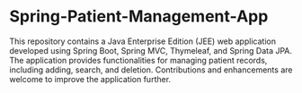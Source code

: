 # Spring-Patient-Management-App
This repository contains a Java Enterprise Edition (JEE) web application developed using Spring Boot, Spring MVC, Thymeleaf, and Spring Data JPA. The application provides functionalities for managing patient records, including adding, search, and deletion. Contributions and enhancements are welcome to improve the application further. 
